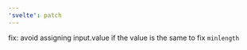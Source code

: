 ```yaml
---
'svelte': patch
---
```


fix: avoid assigning input.value if the value is the same to fix `minlength`
